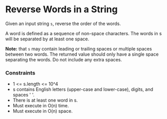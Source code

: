 # Reverse Words in a String
Given an input string `s`, reverse the order of the words.

A word is defined as a sequence of non-space characters. The words in s will be separated by at least one space.

**Note:** that `s` may contain leading or trailing spaces or multiple spaces between two words. The returned value should only have a single space separating the words. Do not include any extra spaces.

### Constraints
- 1 <= s.length <= 10^4
- s contains English letters (upper-case and lower-case), digits, and spaces ' '.
- There is at least one word in s.
- Must execute in O(n) time.
- Must execute in O(n) space.